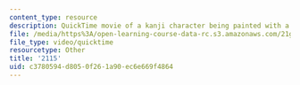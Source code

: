 ```yaml
---
content_type: resource
description: QuickTime movie of a kanji character being painted with a brush.
file: /media/https%3A/open-learning-course-data-rc.s3.amazonaws.com/21g-504-japanese-iv-spring-2009/c3780594d8050f261a90ec6e669f4864_2115.mov
file_type: video/quicktime
resourcetype: Other
title: '2115'
uid: c3780594-d805-0f26-1a90-ec6e669f4864
---
```

